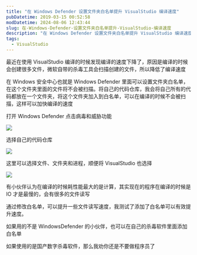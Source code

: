 ```yaml
---
title: "在 Windows Defender 设置文件夹白名单提升 VisualStudio 编译速度"
pubDatetime: 2019-03-15 00:52:58
modDatetime: 2024-08-06 12:43:44
slug: 在-Windows-Defender-设置文件夹白名单提升-VisualStudio-编译速度
description: "在 Windows Defender 设置文件夹白名单提升 VisualStudio 编译速度"
tags:
  - VisualStudio
---
```





最近在使用 VisualStudio 编译的时候发现编译的速度下降了，原因是编译的时候会创建很多文件，微软自带的杀毒工具会扫描创建的文件，所以降低了编译速度

<!--more-->


<!-- CreateTime:2019/3/15 8:52:58 -->

<!-- csdn -->

在 Windows 安全中心也就是 Windows Defender 里面可以设置文件夹白名单，在这个文件夹里面的文件将不会被扫描。将自己的代码仓库，我会将自己所有的代码都放在一个文件夹，将这个文件夹加入到白名单，可以在编译的时候不会被扫描，这样可以加快编译的速度

打开 Windows Defender 点击病毒和威胁功能

![](images/img-lindexi%2F201931584912815.png)

选择自己的代码仓库

![](images/img-lindexi%2F201931584947231.png)

这里可以选择文件、文件夹和进程，顺便将 VisualStudio 也选择

![](images/img-lindexi%2F201931585023863.png)

有小伙伴认为在编译的时候耗性能最大的是计算，其实现在的程序在编译的时候是 IO 才是最慢的，会有很多的文件读写

通过修改白名单，可以提升一些文件读写速度，我测试了添加了白名单可以有效提升速度。

如果用的不是 WindowsDefender 的小伙伴，也可以在自己的杀毒软件里面添加白名单

如果使用的是国产数字杀毒软件，那么我劝你还是不要做程序员了

